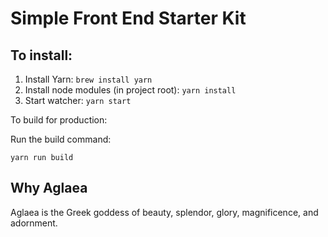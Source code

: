 # Simple Front End Starter Kit

## To install:

1. Install Yarn: `brew install yarn`
2. Install node modules (in project root): `yarn install`
3. Start watcher: `yarn start`

To build for production:

Run the build command:

`yarn run build`

## Why Aglaea

Aglaea is the Greek goddess of beauty, splendor, glory, magnificence, and adornment.